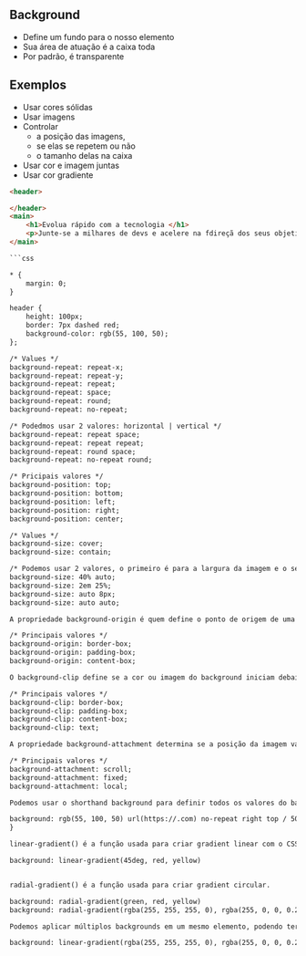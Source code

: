 ## Background 

- Define um fundo para o nosso elemento
- Sua área de atuação é a caixa toda
- Por padrão, é transparente

## Exemplos

- Usar cores sólidas
- Usar imagens
- Controlar
    - a posição das imagens,
    - se elas se repetem ou não
    - o tamanho delas na caixa
- Usar cor e imagem juntas
- Usar cor gradiente

```html
<header>

</header>
<main>
    <h1>Evolua rápido com a tecnologia </h1>
    <p>Junte-se a milhares de devs e acelere na fdireçã dos seus objetivos</p>
</main>

```css

* {
    margin: 0;
}

header {
    height: 100px;
    border: 7px dashed red;
    background-color: rgb(55, 100, 50);
};

/* Values */
background-repeat: repeat-x;
background-repeat: repeat-y;
background-repeat: repeat;
background-repeat: space;
background-repeat: round;
background-repeat: no-repeat;

/* Podedmos usar 2 valores: horizontal | vertical */
background-repeat: repeat space;
background-repeat: repeat repeat;
background-repeat: round space;
background-repeat: no-repeat round;

/* Pricipais valores */
background-position: top;
background-position: bottom;
background-position: left;
background-position: right;
background-position: center;

/* Values */
background-size: cover;
background-size: contain;

/* Podemos usar 2 valores, o primeiro é para a largura da imagem e o segundo é para a altura */
background-size: 40% auto;
background-size: 2em 25%;
background-size: auto 8px;
background-size: auto auto;

A propriedade background-origin é quem define o ponto de origem de uma imagem específica.

/* Principais valores */
background-origin: border-box;
background-origin: padding-box;
background-origin: content-box;

O background-clip define se a cor ou imagem do background iniciam debaixo de sua área de borda, preenchimento ou conteúdo.

/* Principais valores */
background-clip: border-box;
background-clip: padding-box;
background-clip: content-box;
background-clip: text;

A propriedade background-attachment determina se a posição da imagem vai ser fixa ou se vai rolar junto com o conteúdo.

/* Principais valores */
background-attachment: scroll;
background-attachment: fixed;
background-attachment: local;

Podemos usar o shorthand background para definir todos os valores do background

background: rgb(55, 100, 50) url(https://.com) no-repeat right top / 50px border-box content-box fixed;
}

linear-gradient() é a função usada para criar gradient linear com o CSS.

background: linear-gradient(45deg, red, yellow)


radial-gradient() é a função usada para criar gradient circular.

background: radial-gradient(green, red, yellow)
background: radial-gradient(rgba(255, 255, 255, 0), rgba(255, 0, 0, 0.2))

Podemos aplicar múltiplos backgrounds em um mesmo elemento, podendo ter cor sólida, gradiente ou imagem. Para isso basta separar por vírgula cada background.

background: linear-gradient(rgba(255, 255, 255, 0), rgba(255, 0, 0, 0.2)), rgb(55, 100, 50) url(https://.com) no-repeat right top / 50px border-box content-box fixed;